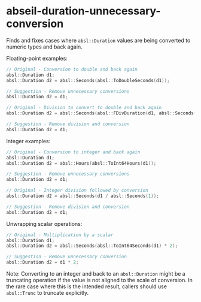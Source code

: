 # abseil-duration-unnecessary-conversion

Finds and fixes cases where `absl::Duration` values are being converted
to numeric types and back again.

Floating-point examples:

```c++
// Original - Conversion to double and back again
absl::Duration d1;
absl::Duration d2 = absl::Seconds(absl::ToDoubleSeconds(d1));

// Suggestion - Remove unnecessary conversions
absl::Duration d2 = d1;

// Original - Division to convert to double and back again
absl::Duration d2 = absl::Seconds(absl::FDivDuration(d1, absl::Seconds(1)));

// Suggestion - Remove division and conversion
absl::Duration d2 = d1;
```

Integer examples:

```c++
// Original - Conversion to integer and back again
absl::Duration d1;
absl::Duration d2 = absl::Hours(absl::ToInt64Hours(d1));

// Suggestion - Remove unnecessary conversions
absl::Duration d2 = d1;

// Original - Integer division followed by conversion
absl::Duration d2 = absl::Seconds(d1 / absl::Seconds(1));

// Suggestion - Remove division and conversion
absl::Duration d2 = d1;
```

Unwrapping scalar operations:

```c++
// Original - Multiplication by a scalar
absl::Duration d1;
absl::Duration d2 = absl::Seconds(absl::ToInt64Seconds(d1) * 2);

// Suggestion - Remove unnecessary conversion
absl::Duration d2 = d1 * 2;
```

Note: Converting to an integer and back to an `absl::Duration` might be
a truncating operation if the value is not aligned to the scale of
conversion. In the rare case where this is the intended result, callers
should use `absl::Trunc` to truncate explicitly.
